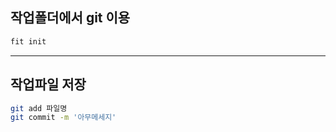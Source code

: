 ## 작업폴더에서 git 이용

```bash
fit init
```

---

## 작업파일 저장
```bash
git add 파일명
git commit -m '아무메세지'
```
